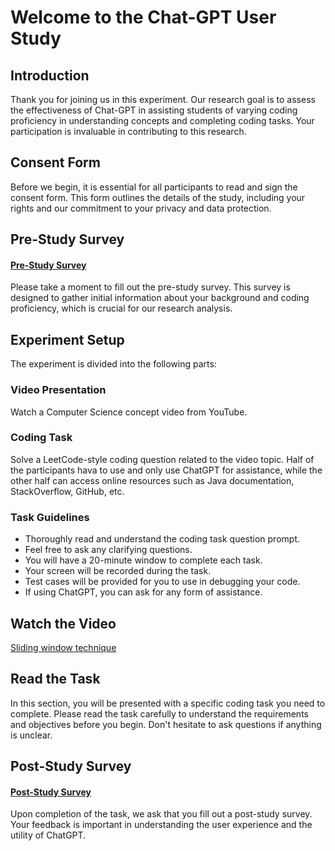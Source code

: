 # Welcome to the Chat-GPT User Study
## Introduction
Thank you for joining us in this experiment. Our research goal is to assess the effectiveness of Chat-GPT in assisting students of varying coding proficiency in understanding concepts and completing coding tasks. Your participation is invaluable in contributing to this research.

## Consent Form
Before we begin, it is essential for all participants to read and sign the consent form. This form outlines the details of the study, including your rights and our commitment to your privacy and data protection.

## Pre-Study Survey
#### [Pre-Study Survey](https://forms.office.com/Pages/ResponsePage.aspx?id=cZYxzedSaEqvqfz4-J8J6rdAT4YmCUtJgPhOLnwBHWJURDMwWEdDQ0NCWDBSSVlGUEcxNUVVOTczUi4u)
Please take a moment to fill out the pre-study survey. This survey is designed to gather initial information about your background and coding proficiency, which is crucial for our research analysis.

## Experiment Setup
The experiment is divided into the following parts:

### Video Presentation
Watch a Computer Science concept video from YouTube.

### Coding Task
Solve a LeetCode-style coding question related to the video topic. Half of the participants hava to use and only use ChatGPT for assistance, while the other half can access online resources such as Java documentation, StackOverflow, GitHub, etc.

### Task Guidelines
- Thoroughly read and understand the coding task question prompt.
- Feel free to ask any clarifying questions.
- You will have a 20-minute window to complete each task.
- Your screen will be recorded during the task.
- Test cases will be provided for you to use in debugging your code.
- If using ChatGPT, you can ask for any form of assistance.

## Watch the Video
[Sliding window technique](https://www.youtube.com/watch?v=p-ss2JNynmw)

## Read the Task
In this section, you will be presented with a specific coding task you need to complete. Please read the task carefully to understand the requirements and objectives before you begin.
Don't hesitate to ask questions if anything is unclear.

## Post-Study Survey
#### [Post-Study Survey](https://forms.office.com/Pages/ResponsePage.aspx?id=cZYxzedSaEqvqfz4-J8J6rdAT4YmCUtJgPhOLnwBHWJUMlU1M0NBVzBJUklGWUw4QUlPOVA2NFZTSi4u)
Upon completion of the task, we ask that you fill out a post-study survey. Your feedback is important in understanding the user experience and the utility of ChatGPT.
